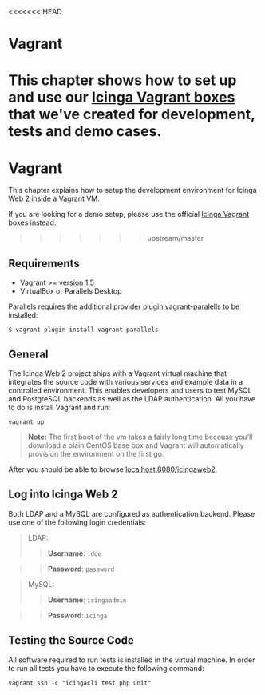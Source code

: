<<<<<<< HEAD
# <a id="vagrant"></a> Vagrant

This chapter shows how to set up and use our [Icinga Vagrant
boxes](https://github.com/icinga/icinga-vagrant) that we've created for
development, tests and demo cases. 
=======
# Vagrant <a id="vagrant"></a>

This chapter explains how to setup the development environment
for Icinga Web 2 inside a Vagrant VM.

If you are looking for a demo setup, please use the official
[Icinga Vagrant boxes](https://github.com/icinga/icinga-vagrant)
instead.
>>>>>>> upstream/master

## <a id="vagrant-requirements"></a>Requirements

* Vagrant &gt;= version 1.5
* VirtualBox or Parallels Desktop

Parallels requires the additional provider plugin
[vagrant-paralells](http://parallels.github.io/vagrant-parallels/docs/) to be installed:

```
$ vagrant plugin install vagrant-parallels
```

## <a id="vagrant-general"></a>General

The Icinga Web 2 project ships with a Vagrant virtual machine that integrates
the source code with various services and example data in a controlled
environment. This enables developers and users to test
MySQL and PostgreSQL backends as well as the LDAP authentication. All you
have to do is install Vagrant and run:

```
vagrant up
```

> **Note:** The first boot of the vm takes a fairly long time because
> you'll download a plain CentOS base box and Vagrant will automatically
> provision the environment on the first go.

After you should be able to browse [localhost:8080/icingaweb2](http://localhost:8080/icingaweb2).

## <a id="vagrant-login"></a>Log into Icinga Web 2

Both LDAP and a MySQL are configured as authentication backend. Please use one of the following login credentials:

> LDAP:
>> **Username**: `jdoe`

>> **Password**: `password`

>MySQL:
>> **Username**: `icingaadmin`

>> **Password**: `icinga`



## <a id="vagrant-testing"></a>Testing the Source Code

All software required to run tests is installed in the virtual machine.
In order to run all tests you have to execute the following command:

```
vagrant ssh -c "icingacli test php unit"
```
